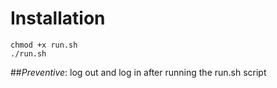 # Installation

```
chmod +x run.sh
./run.sh
```
##_Preventive_:
log out and log in after running the run.sh script
